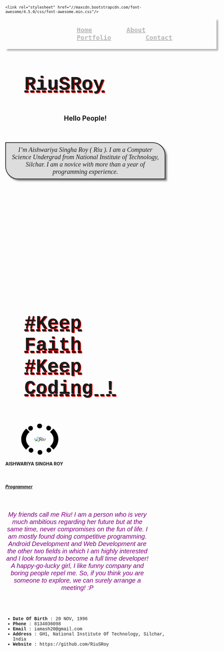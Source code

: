 
<html>
<head>
  <title>Bootstrap Example</title>
  <meta charset="utf-8">
  <meta name="viewport" content="width=device-width, initial-scale=1">
  <link rel="stylesheet" href="https://maxcdn.bootstrapcdn.com/bootstrap/3.3.7/css/bootstrap.min.css">
  <script src="https://ajax.googleapis.com/ajax/libs/jquery/3.2.1/jquery.min.js"></script>
  <script src="https://maxcdn.bootstrapcdn.com/bootstrap/3.3.7/js/bootstrap.min.js"></script>

	<link rel="stylesheet" href="//maxcdn.bootstrapcdn.com/font-awesome/4.5.0/css/font-awesome.min.css"/>

<link href="https://fonts.googleapis.com/css?family=Lobster" rel="stylesheet" type="text/css">
<link rel="stylesheet" href="//maxcdn.bootstrapcdn.com/bootstrap/3.3.1/css/bootstrap.min.css"/>

<link href="https://fonts.googleapis.com/css?family=Lobster" rel="stylesheet" type="text/css">
<style >
body{
	background-image: url("http://i1245.photobucket.com/albums/gg586/sensitive1217/love2/38007859.jpg");
	background-size: contain;
	position: relative;
}
#home{
  background-image: url("http://whytoread.com/wp-content/uploads/2015/05/Books-That-Will-Make-You-Proud-And-Satisfied-To-Have-Read.jpg");
  background-size: cover;
  background-repeat: no-repeat;
  height: 700px;
}
#about{
	background-image: url("http://img.photobucket.com/albums/v367/SingleNProud15/background2.jpg");
	background-size: contain;
  background-repeat: no-repeat;
  padding-top: 10%;
  height: 200%;
}
#portfolio{
	background-image: url("https://ak2.picdn.net/shutterstock/videos/14941792/thumb/1.jpg?i10c=img.resize(height:160)");
	float: center;
	background-size: contain;
	width: 93.5%;
	background-repeat: no-repeat;
	height: 100%;
}
#contact{
	padding-top: 70px;
	background-image: url("http://i237.photobucket.com/albums/ff275/gagirl1964/Backgrounds/MySpace-Background.gif");
}
.navbar{
	padding : 2% 2% 2% 30%;
	box-shadow: 5px 5px 5px #000000;

}
.navbar ul li{
  display : inline;
  font-weight : bold;
  padding: 0px 50px;
  text-align: center;
  font-family: monospace;
  font-weight: bold;
  
}
.navbar ul li:hover{
  color: yellow;
  background-color: red;
  transition: all 2s;
  font-size: 20px;
  color: white;
}
.head{
	float : left top;
	font-weight: bold;
	font-family: "Courier New", Courier, cursive, monospace;
	font-size: 60px;
	margin: 40px 40px 40px;
	text-decoration : dashed underline; 
	padding: 20px;
	text-shadow: 2px 2px #FF0000;
}

#ash{
	font-family: Lobster;
	font-style: normal;
	font-size: 500%;
	font-weight:bold;
}
.content{
	text-align: center;
	font-size:20px;
	border: 2px solid;
    padding: 10px;
    font-family : cursive;
    background: #dddddd;
    border-bottom-left-radius: 2em;
    border-top-right-radius: 2em;
    box-shadow: 5px 5px 5px #888888;
}
.affix {
      top: 0;
      width: 100%;
      z-index: 9999 !important;
  }
#page2{
	padding-right:10%;
  text-align: center;
  font-size: 20px;
  font-family: Lobster, sans-serif; 
  color: purple;
}
ul{
	 list-style-type :square;
}
  .navbar {  
  background: yellow;   
  height : 10%;
  width : 100%;
   opacity:0.3;
  filter:alpha (opacity=30); 
  }
#photo{
	border: 15px solid black;
	border-radius: 50%;
	padding: 5%;
	margin-left: 10%;
	border-style: dotted solid; 
}
#sticky{
	background-color: blue;
	-webkit-transform: rotate(-17deg);
    float: center;
    opacity: 0.6;
    filter: alpha (opacity=60);
    width: 45%;
    height: 40%;
    border-top-right-radius: 2em;
    font-family: Lobster;
    color: yellow;
    box-shadow: 5px 5px 5px 5px #000000;
    font-size: 300%;
    margin-left: 40%;
    margin-top: 25%;
    padding: 5%;
    background-size: cover;
}
#sites{
	font-size: 300%;
	font-weight: bold;
	margin-top: 65%;
	font-family: "Courier New",courier;
	text-align: center;
}
#sites a{
	text-shadow: 2px 2px #CCCC00;
	color: white;
}
#callimg{
	width:100%;
	height:500%;
}
.navbar a{
	font-size: 20px;

}
.part1{
	color: white;
	margin-left: 20%;
	font-size: 20px;
}
.body1{
	color: white;
	margin-left: 20%;
	font-size: 20px;
}
.connect ul{
	padding-left: 8%;
	padding-right: 29%;
}
.connect ul li{
	padding:5px;
	border-width: 5px;
	border: solid red;
}
.connect a{
	font-size: 20px;
	font-family: "Courier New",courier,monospace;
	color: purple;
}
</style>
  <nav class="navbar navbar-inverse" data-spy="affix">
    <ul class="nav navbar-nav" >
      <li>
        <a href="#home">Home</a>
      </li>
      <li>
        <a href="#about">About</a>
      </li>
      <li>
        <a href="#portfolio">Portfolio</a>
      </li>
      <li>
        <a href="#contact">Contact</a>
      </li>
    </ul>
  </nav>
 <div id="home" class="container-fluid"><br/>
  <h1 class ="head">RiuSRoy</h1>
<h2 align ="center" id="ash" >Hello People!</h2><br/>
<h6 class="content">I’m Aishwariya Singha Roy ( Riu ). I am a Computer Science Undergrad from National Institute of Technology, Silchar. I am a novice with more than a year of programming experience.</h6>
</div><br/>



<div id="about" class="container-fluid">
<div class="row">
<div class="col-xs-7">
	<h3 class="head">#Keep Faith #Keep Coding !</h3><br/>
	<img id="photo" src="https://media.licdn.com/mpr/mpr/shrinknp_200_200/AAEAAQAAAAAAAAVhAAAAJGZiMjRkZDg4LWFmNzEtNDZiMy1hZmVjLTExYzRlYzBmYmRkMA.jpg" alt="Riu">
</div>
<div class="col-xs-5">
	<h4 class="text-center"><b>AISHWARIYA SINGHA ROY</b></h4><br/>
	<h5  class="text-center" style="text-decoration: underline;"><i>Programmer</i></h5><br/>
	<h6 id="page2">My friends call me Riu! I am a person who is very much ambitious regarding her future but at the same time, never compromises on the fun of life. I am mostly found doing competitive programming. Android Development and Web Development are the other two fields in which I am highly interested and I look forward to become a full time developer!
	A happy-go-lucky girl, I like funny company and boring people repel me. So, if you think you are someone to explore, we can surely arrange a meeting! :P </h6><br/>
	<ul >
		<li style="font-family: Courier New, Courier, monospace;"><b>Date Of Birth </b>: 20 NOV, 1996</li>
		<li style="font-family: Courier New, Courier, monospace;"><b>Phone </b>: 8134036098</li>
		<li style="font-family: Courier New, Courier, monospace;"><b>Email </b>: iamash20@gmail.com</li>
		<li style="font-family: Courier New, Courier, monospace;"><b>Address </b>: GH1, National Institute Of Technology, Silchar, India</li>
		<li style="font-family: Courier New, Courier, monospace;"><b>Website </b>: https://github.com/RiuSRoy</li>
	</ul>
</div>

</div><br/>
</div>


<div id="portfolio" class="container-fluid">
<div class="row">	
	<div class="col-xs-6">
		<h4 id="sticky">A coder's profile</h4>		
	</div>
	<div class="col-xs-6"><ul id="sites">
		<li>
			<a href="https://www.codechef.com/users/iamash_20" target="_blank">Codechef</a>
		</li>
		<li>
			<a href="http://codeforces.com/profile/RiuSRoy" target="_blank">Codeforces</a>
		</li>
		<li>
			<a href="https://www.hackerearth.com/@RiuSRoy" target="_blank">Hackerearth</a>
		</li>
		<li>
			<a href="https://www.hackerrank.com/RiuSRoy" target="_blank">Hackerrank</a>
		</li>
		<li>
			<a href="http://www.spoj.com/users/riu_20/" target="_blank">SPOJ</a>
		</li>
	</ul></div>
</div>
</div>


<div class="container-fluid" id="contact">

<div class="row">
	<div class="col-xs-4">
		<h5 class ="part1"><b>CURRENT ADDRESS</b></h5><br/><br/>
		<h6 class="body1">Girls Hostel-1, National Institute Of Technology, Silchar, India.</h6><br/><br/>
		<h5 class ="part1"><b>PERMANENT ADDRESS</b></h5><br/><br/>
		<h6 class="body1">Rehabari, Guwahati,<br/> Assam, India.</h6><br/>
	</div>
	<div class="col-xs-4 connect">
		<h5 class ="part1"><b>CONNECT</b></h5><br/>
		<ul style="list-style-type: none;">
			<li><button class="btn btn-block type"><i class="fa fa-facebook-official" aria-hidden="true"><a href="https://www.facebook.com/RiuSRoy" target="_blank">Facebook</a></i></button></li>

			<li><button class="btn btn-block type"><i class="fa fa-github" aria-hidden="true"><a href="https://github.com/RiuSRoy" target="_blank">Github</a></i></button></li>

			<li><button class="btn btn-block btn btn-block type"><i class="fa fa-linkedin-square" aria-hidden="true"><a href="https://www.linkedin.com/in/aishwariya-singha-roy-315409115/" target="_blank">LinkedIn</a></i></button></li>

			<li><button class="btn btn-block type"><i class="fa fa-twitter-square" aria-hidden="true"><a href="https://twitter.com/riu_ash_s_roy" target="_blank">Twitter</a></i></button></li>

			<li><button class="btn btn-block type"><i class="fa fa-quora" aria-hidden="true"><a href="https://www.quora.com/profile/Aishwariya-Singha-Roy" target="_blank">Quora</a></i></button></li>
		</ul>
	</div>
	<div class="col-xs-4">
		<h5 class="part1"><b>CONTACT</b></h5><br/><br/>
		<h6 class="body1"><b>Mobile : </b>8134036098, 8253949042</h6><br/>
		<h6 class="body1"><b>Email Id : </b>iamash20@gmail.com></h6><br/>
	</div>
</div>
<img src="https://static1.squarespace.com/static/55b523b7e4b08415a07a1687/t/58a312c0c534a53002f67c81/1487082182712/" alt="Reach Out to me!" id="callimg">
</div>
</head>
</html>
